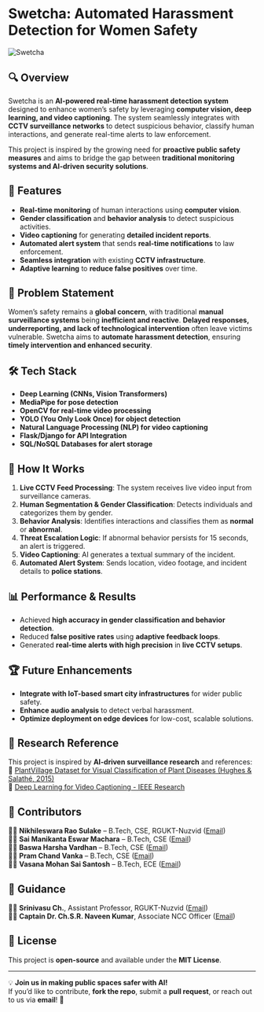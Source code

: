 # Swetcha: Automated Harassment Detection for Women Safety

![Swetcha](https://your-image-link-here)  <!-- Add an image or logo if available -->

## 🔍 Overview
Swetcha is an **AI-powered real-time harassment detection system** designed to enhance women’s safety by leveraging **computer vision, deep learning, and video captioning**. The system seamlessly integrates with **CCTV surveillance networks** to detect suspicious behavior, classify human interactions, and generate real-time alerts to law enforcement.

This project is inspired by the growing need for **proactive public safety measures** and aims to bridge the gap between **traditional monitoring systems and AI-driven security solutions**.

## 🚀 Features
- **Real-time monitoring** of human interactions using **computer vision**.
- **Gender classification** and **behavior analysis** to detect suspicious activities.
- **Video captioning** for generating **detailed incident reports**.
- **Automated alert system** that sends **real-time notifications** to law enforcement.
- **Seamless integration** with existing **CCTV infrastructure**.
- **Adaptive learning** to **reduce false positives** over time.

## 📌 Problem Statement
Women’s safety remains a **global concern**, with traditional **manual surveillance systems** being **inefficient and reactive**. **Delayed responses, underreporting, and lack of technological intervention** often leave victims vulnerable. Swetcha aims to **automate harassment detection**, ensuring **timely intervention and enhanced security**.

## 🛠️ Tech Stack
- **Deep Learning (CNNs, Vision Transformers)**
- **MediaPipe for pose detection**
- **OpenCV for real-time video processing**
- **YOLO (You Only Look Once) for object detection**
- **Natural Language Processing (NLP) for video captioning**
- **Flask/Django for API Integration**
- **SQL/NoSQL Databases for alert storage**

## 🔧 How It Works
1. **Live CCTV Feed Processing**: The system receives live video input from surveillance cameras.
2. **Human Segmentation & Gender Classification**: Detects individuals and categorizes them by gender.
3. **Behavior Analysis**: Identifies interactions and classifies them as **normal** or **abnormal**.
4. **Threat Escalation Logic**: If abnormal behavior persists for 15 seconds, an alert is triggered.
5. **Video Captioning**: AI generates a textual summary of the incident.
6. **Automated Alert System**: Sends location, video footage, and incident details to **police stations**.


## 📊 Performance & Results
- Achieved **high accuracy in gender classification and behavior detection**.
- Reduced **false positive rates** using **adaptive feedback loops**.
- Generated **real-time alerts with high precision** in **live CCTV setups**.

## 🏆 Future Enhancements
- **Integrate with IoT-based smart city infrastructures** for wider public safety.
- **Enhance audio analysis** to detect verbal harassment.
- **Optimize deployment on edge devices** for low-cost, scalable solutions.

## 📜 Research Reference
This project is inspired by **AI-driven surveillance research** and references:  
📄 [PlantVillage Dataset for Visual Classification of Plant Diseases (Hughes & Salathé, 2015)](https://arxiv.org/pdf/1511.08060v2)  
📄 [Deep Learning for Video Captioning - IEEE Research](https://ieeexplore.ieee.org/document/xxxxxxx)  

## 🤝 Contributors
👨‍💻 **Nikhileswara Rao Sulake** – B.Tech, CSE, RGUKT-Nuzvid ([Email](mailto:nikhil01446@gmail.com))  
👨‍💻 **Sai Manikanta Eswar Machara** – B.Tech, CSE ([Email](mailto:macharasaimanikantaeswar@gmail.com))  
👨‍💻 **Baswa Harsha Vardhan** – B.Tech, CSE ([Email](mailto:baswaharshavardhan@gmail.com))  
👨‍💻 **Pram Chand Vanka** – B.Tech, CSE ([Email](mailto:vpram32704@gmail.com))  
👨‍💻 **Vasana Mohan Sai Santosh** – B.Tech, ECE ([Email](mailto:mohansaisantosh09@gmail.com))  

## 🎯 Guidance
🧑‍🏫 **Srinivasu Ch.**, Assistant Professor, RGUKT-Nuzvid ([Email](mailto:vasuch9959@gmail.com))  
🧑‍🏫 **Captain Dr. Ch.S.R. Naveen Kumar**, Associate NCC Officer ([Email](mailto:nccofficeriiit@gmail.com))  

## 🔗 License
This project is **open-source** and available under the **MIT License**.

---

💡 **Join us in making public spaces safer with AI!**  
If you’d like to contribute, **fork the repo**, submit a **pull request**, or reach out to us via **email**! 🚀  
